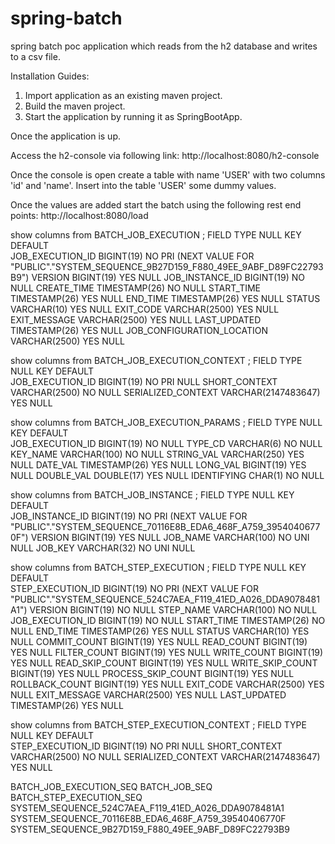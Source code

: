 # spring-batch
spring batch poc application which reads from the h2 database and writes to a csv file.

Installation Guides:
  1. Import application as an existing maven project.
  2. Build the maven project.
  3. Start the application by running it as SpringBootApp.
  
 Once the application is up. 
 
 Access the h2-console via following link:
  http://localhost:8080/h2-console
  
 Once the console is open create a table with name 'USER' with two columns 'id' and 'name'.
 Insert into the table 'USER' some dummy values.
 
 Once the values are added start the batch using the following rest end points:
  http://localhost:8080/load


show columns from  BATCH_JOB_EXECUTION ;
FIELD  	TYPE  	NULL  	KEY  	DEFAULT  
JOB_EXECUTION_ID	BIGINT(19)	NO	PRI	(NEXT VALUE FOR "PUBLIC"."SYSTEM_SEQUENCE_9B27D159_F880_49EE_9ABF_D89FC22793B9")
VERSION	BIGINT(19)	YES		NULL
JOB_INSTANCE_ID	BIGINT(19)	NO		NULL
CREATE_TIME	TIMESTAMP(26)	NO		NULL
START_TIME	TIMESTAMP(26)	YES		NULL
END_TIME	TIMESTAMP(26)	YES		NULL
STATUS	VARCHAR(10)	YES		NULL
EXIT_CODE	VARCHAR(2500)	YES		NULL
EXIT_MESSAGE	VARCHAR(2500)	YES		NULL
LAST_UPDATED	TIMESTAMP(26)	YES		NULL
JOB_CONFIGURATION_LOCATION	VARCHAR(2500)	YES		NULL


show columns from BATCH_JOB_EXECUTION_CONTEXT   ;
FIELD  	TYPE  	NULL  	KEY  	DEFAULT  
JOB_EXECUTION_ID	BIGINT(19)	NO	PRI	NULL
SHORT_CONTEXT	VARCHAR(2500)	NO		NULL
SERIALIZED_CONTEXT	VARCHAR(2147483647)	YES		NULL


show columns from BATCH_JOB_EXECUTION_PARAMS  ;
FIELD  	TYPE  	NULL  	KEY  	DEFAULT  
JOB_EXECUTION_ID	BIGINT(19)	NO		NULL
TYPE_CD	VARCHAR(6)	NO		NULL
KEY_NAME	VARCHAR(100)	NO		NULL
STRING_VAL	VARCHAR(250)	YES		NULL
DATE_VAL	TIMESTAMP(26)	YES		NULL
LONG_VAL	BIGINT(19)	YES		NULL
DOUBLE_VAL	DOUBLE(17)	YES		NULL
IDENTIFYING	CHAR(1)	NO		NULL


show columns from BATCH_JOB_INSTANCE   ;
FIELD  	TYPE  	NULL  	KEY  	DEFAULT  
JOB_INSTANCE_ID	BIGINT(19)	NO	PRI	(NEXT VALUE FOR "PUBLIC"."SYSTEM_SEQUENCE_70116E8B_EDA6_468F_A759_39540406770F")
VERSION	BIGINT(19)	YES		NULL
JOB_NAME	VARCHAR(100)	NO	UNI	NULL
JOB_KEY	VARCHAR(32)	NO	UNI	NULL



show columns from BATCH_STEP_EXECUTION    ;
FIELD  	TYPE  	NULL  	KEY  	DEFAULT  
STEP_EXECUTION_ID	BIGINT(19)	NO	PRI	(NEXT VALUE FOR "PUBLIC"."SYSTEM_SEQUENCE_524C7AEA_F119_41ED_A026_DDA9078481A1")
VERSION	BIGINT(19)	NO		NULL
STEP_NAME	VARCHAR(100)	NO		NULL
JOB_EXECUTION_ID	BIGINT(19)	NO		NULL
START_TIME	TIMESTAMP(26)	NO		NULL
END_TIME	TIMESTAMP(26)	YES		NULL
STATUS	VARCHAR(10)	YES		NULL
COMMIT_COUNT	BIGINT(19)	YES		NULL
READ_COUNT	BIGINT(19)	YES		NULL
FILTER_COUNT	BIGINT(19)	YES		NULL
WRITE_COUNT	BIGINT(19)	YES		NULL
READ_SKIP_COUNT	BIGINT(19)	YES		NULL
WRITE_SKIP_COUNT	BIGINT(19)	YES		NULL
PROCESS_SKIP_COUNT	BIGINT(19)	YES		NULL
ROLLBACK_COUNT	BIGINT(19)	YES		NULL
EXIT_CODE	VARCHAR(2500)	YES		NULL
EXIT_MESSAGE	VARCHAR(2500)	YES		NULL
LAST_UPDATED	TIMESTAMP(26)	YES		NULL


show columns from BATCH_STEP_EXECUTION_CONTEXT     ;
FIELD  	TYPE  	NULL  	KEY  	DEFAULT  
STEP_EXECUTION_ID	BIGINT(19)	NO	PRI	NULL
SHORT_CONTEXT	VARCHAR(2500)	NO		NULL
SERIALIZED_CONTEXT	VARCHAR(2147483647)	YES		NULL

BATCH_JOB_EXECUTION_SEQ
BATCH_JOB_SEQ
BATCH_STEP_EXECUTION_SEQ
SYSTEM_SEQUENCE_524C7AEA_F119_41ED_A026_DDA9078481A1
SYSTEM_SEQUENCE_70116E8B_EDA6_468F_A759_39540406770F
SYSTEM_SEQUENCE_9B27D159_F880_49EE_9ABF_D89FC22793B9
